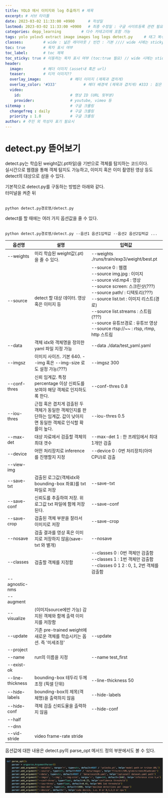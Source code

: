 ```yaml
---
title: YOLO 에서 이미지와 log 추출하기 # 제목
excerpt: # 서브 타이틀
date: 2023-03-02 11:33:00 +0900      # 작성일
lastmod: 2023-03-02 11:33:00 +0900   # 최종 수정일 : 구글 사이트등록 관련 필요
categories: depp_learning         # 다수 카테고리에 포함 가능
tags: yolo yolov5 extract image images log logs detect.py     # 태그 복수개 가능
classes:         # wide : 넓은 레이아웃 / 빈칸 : 기본 //// wide 시에는 sticky toc 불가
toc: true        # 목차 표시 여부
toc_label:       # toc 제목
toc_sticky: true # 이동하는 목차 표시 여부 (toc:true 필요) // wide 시에는 sticky toc 불가
header: 
  image:         # 헤더 이미지 (asset내 혹은 url)
  teaser:        # 티저 이미지??
  overlay_image:             # 헤더 이미지 (제목과 겹치게)
  overlay_color: '#333'            # 헤더 배경색 (제목과 겹치게) #333 : 짙은 회색
  video:
    id:                      # 영상 ID (URL 뒷부분)
    provider:                # youtube, vimeo 등
sitemap :                    # 구글 크롤링
  changefreq : daily         # 구글 크롤링
  priority : 1.0             # 구글 크롤링
author: # 주인 외 작성자 표기 필요시
---
```

<!--postNo: 20230302_003-->

# detect.py 뜯어보기  

detect.py는 학습된 weight값(.pt파일)을 기반으로 객체를 탐지하는 코드이다.  
실시간으로 웹캠을 통해 객체 탐지도 가능하고, 이미지 혹은 이미 촬영된 영상 등도 detect의 대상으로 삼을 수 있다.  
  
기본적으로 detect.py를 구동하는 방법은 아래와 같다.  
터미널을 켜준 뒤  

```terminal

python detect.py경로명/detect.py

```

detect를 할 때에는 여러 가지 옵션값을 줄 수 있다.  

```terminal

python detect.py경로명/detect.py --옵션1 옵션1입력값 --옵션2 옵션2입력값 ...

```

|옵션명|설명|입력값|
|---|---|---|
|--weights|미리 학습된 weight값(.pt)을 줄 수 있다.|--weights ./runs/train/exp3/weight/best.pt|
|--source|detect 할 대상 데이터. 영상 혹은 이미지 등|--source 0 : 웹캠 <br>--source img.jpg : 이미지<br>--source vid.mp4 : 영상<br>--source screen: 스크린샷(???)<br>--source path/ : 디텍토리(???)<br>--source list.txt : 이미지 리스트(경로)<br>--source list.streams : 스트림(???)<br>--source 유튜브경로 : 유튜브 영상<br>--source rtsp://~~ : rtsp, rtmp, http 스트림|
|--data|객체 idx와 객체명을 정의한 yaml 파일 지정 가능|--data ./data/test_yaml.yaml|
|--imgsz|이미지 사이즈. 기본 640. --img 혹은 --img-size 로도 설정 가능(???)|--imgsz 300|
|--conf-thres|신뢰 임계값. 특정 percentage 이상 신뢰도를 보여야 해당 객체로 인지하도록 한다.|--conf-thres 0.8|
|--iou-thres|근접 혹은 겹치게 검출된 두 객체가 동일한 객체인지를 판단하는 임계값. 값이 낮아지면 동일한 객체로 인식할 확률이 높다.|--iou-thres 0.5|
|--max-det|대상 자료에서 검출할 객체의 최대 갯수|--max-det 1 : 한 프레임에서 최대 1개만 검출|
|--device|어떤 처리장치로 inference를 진행할지 지정|--device 0 : 0번 처리장치(아마 CPU)로 검출|
|--view-img|||
|--save-txt|검출된 로그값(객체idx와 bounding-box 좌표)를 txt 파일로 저장|--save-txt|
|--save-conf|신뢰도를 추출하여 저장. 위 로그값 txt 파일에 함께 저장된다.|--save-conf|
|--save-crop|검출된 객체 부분을 잘라서 이미지로 저장|--save-crop|
|--nosave|검출 결과를 영상 혹은 이미지로 저장하지 않음(save-txt 와 별개)|--nosave|
|--classes|검출할 객체를 지정함|--classes 0 : 0번 객체만 검출함<br>--classes 1 : 1번 객체만 검출함<br>--classes 0 1 2 : 0, 1, 2번 객체를 검출함|
|--agnostic-nms|||
|--augment|||
|--visualize|(이미지source에만 가능) 감지된 객체와 함께 출력 이미지를 저장함||
|--update|기존 pre-trained weight에 새로운 객체를 학습시키는 옵션. 즉 '미세조정'|--update|
|--project|||
|--name|run의 이름을 지정|--name test_first|
|--exist-ok|||
|--line-thickness|bounding-box 테두리 두께 조정 (픽셀 단위)|--line-thickness 50|
|--hide-labels|bounding-box의 제목(객체명)을 출력하지 않음|--hide-labels|
|--hide-conf|객체 검출 신뢰도율을 출력하지 않음|--hide-conf|
|--half|||
|--dnn|||
|--vid-stride|video frame-rate stride||

옵션값에 대한 내용은 detect.py의 parse_opt 메서드 정의 부분에서도 볼 수 있다.  

![](/assets/images/20230302_003_001.png)